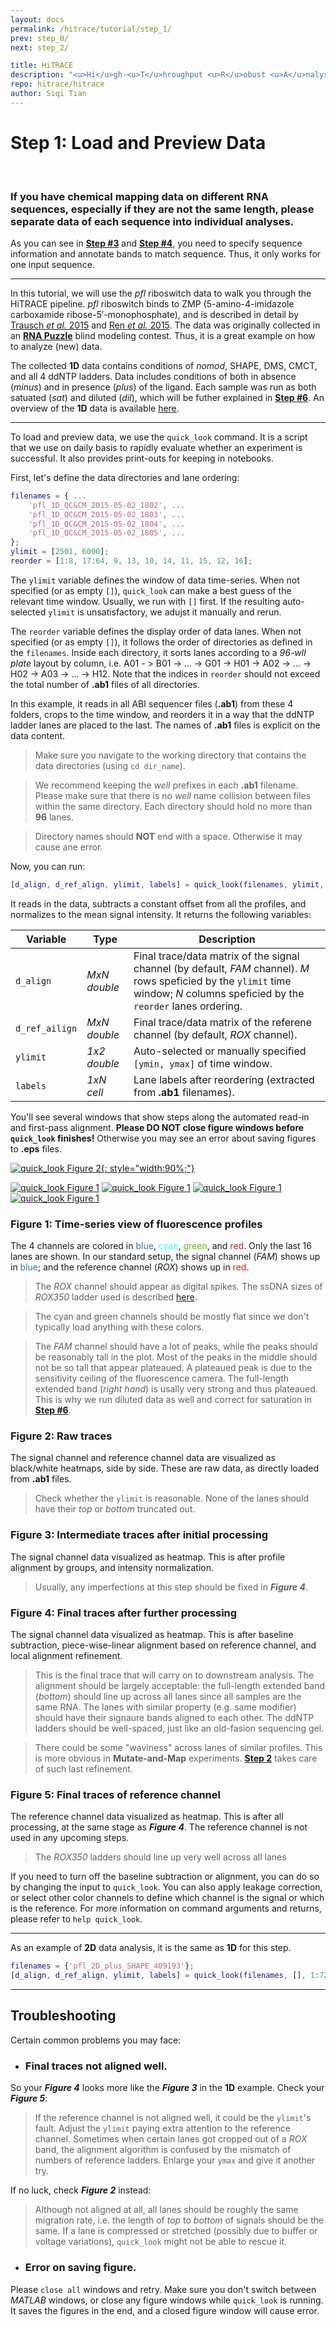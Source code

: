 ```yaml
---
layout: docs
permalink: /hitrace/tutorial/step_1/
prev: step_0/
next: step_2/

title: HiTRACE
description: "<u>Hi</u>gh-<u>T</u>hroughput <u>R</u>obust <u>A</u>nalysis for <u>C</u>apillary <u>E</u>lectrophoresis"
repo: hitrace/hitrace
author: Siqi Tian
---
```


# Step 1: Load and Preview Data

<br/>

### If you have chemical mapping data on different RNA sequences, especially if they are not the same length, please separate data of each sequence into individual analyses.

As you can see in [**Step #3**](../step_3/) and [**Step #4**](../step_4/), you need to specify sequence information and annotate bands to match sequence. Thus, it only works for one input sequence.

<hr/>

In this tutorial, we will use the _pfl_ riboswitch data to walk you through the HiTRACE pipeline. _pfl_ riboswitch binds to ZMP (5-amino-4-imidazole carboxamide ribose-5′-monophosphate), and is described in detail by [Trausch _et al._ 2015](http://www.sciencedirect.com/science/article/pii/S1074552115002331) and [Ren _et al._ 2015](http://www.sciencedirect.com/science/article/pii/S0969212615002191). The data was originally collected in an [**RNA Puzzle**](http://ahsoka.u-strasbg.fr/rnapuzzles/) blind modeling contest. Thus, it is a great example on how to analyze (new) data.

The collected **1D** data contains conditions of _nomod_, SHAPE, DMS, CMCT, and all 4 ddNTP ladders. Data includes conditions of both in absence (_minus_) and in presence (_plus_) of the ligand. Each sample was run as both satuated (_sat_) and diluted (_dil_), which will be futher explained in [**Step #6**](../step_6/). An overview of the **1D** data is available [here](/hitrace/res/pfl_1D_xsel.pdf).

<hr/>

To load and preview data, we use the `quick_look` command. It is a script that we use on daily basis to rapidly evaluate whether an experiment is successful. It also provides print-outs for keeping in notebooks.

First, let's define the data directories and lane ordering:

```matlab
filenames = { ...
    'pfl_1D_QC&CM_2015-05-02_1802', ...
    'pfl_1D_QC&CM_2015-05-02_1803', ...
    'pfl_1D_QC&CM_2015-05-02_1804', ...
    'pfl_1D_QC&CM_2015-05-02_1805', ...
};
ylimit = [2501, 6000];
reorder = [1:8, 17:64, 9, 13, 10, 14, 11, 15, 12, 16];
```

The `ylimit` variable defines the window of data time-series. When not specified (or as empty `[]`), `quick_look` can make a best guess of the relevant time window. Usually, we run with `[]` first. If the resulting auto-selected `ylimit` is unsatisfactory, we adujst it manually and rerun.

The `reorder` variable defines the display order of data lanes. When not specified (or as empty `[]`), it follows the order of directories as defined in the `filenames`. Inside each directory, it sorts lanes according to a _96-wll plate_ layout by column, i.e. A01 - > B01 -> ... -> G01 -> H01 -> A02 -> ... -> H02 -> A03 -> ... -> H12. Note that the indices in `reorder` should not exceed the total number of **.ab1** files of all directories.

In this example, it reads in all ABI sequencer files (**.ab1**) from these 4 folders, crops to the time window, and reorders it in a way that the ddNTP ladder lanes are placed to the last. The names of **.ab1** files is explicit on the data content.

> Make sure you navigate to the working directory that contains the data directories (using `cd dir_name`). 

> We recommend keeping the _well_ prefixes in each **.ab1** filename. Please make sure that there is no _well_ name collision between files within the same directory. Each directory should hold no more than **96** lanes.

> Directory names should **NOT** end with a space. Otherwise it may cause ane error.

Now, you can run:

```matlab
[d_align, d_ref_align, ylimit, labels] = quick_look(filenames, ylimit, reorder);
```

It reads in the data, subtracts a constant offset from all the profiles, and normalizes to the mean signal intensity. It returns the following variables:

| Variable | Type | Description |
| --- | --- | --- |
| `d_align` | _MxN double_ | Final trace/data matrix of the signal channel (by default, _FAM_ channel). _M_ rows speficied by the `ylimit` time window; _N_ columns speficied by the `reorder` lanes ordering. |
| `d_ref_ailign` | _MxN double_ | Final trace/data matrix of the referene channel (by default, _ROX_ channel). |
| `ylimit` | _1x2 double_ | Auto-selected or manually specified `[ymin, ymax]` of time window. |
| `labels` | _1xN cell_ | Lane labels after reordering (extracted from **.ab1** filenames). |

You'll see several windows that show steps along the automated read-in and first-pass alignment. **Please DO NOT close figure windows before `quick_look` finishes!** Otherwise you may see an error about saving figures to **.eps** files.

[![quick_look Figure 2](/hitrace/res/pfl_1D_fig_2.png "quick_look Figure 2"){: style="width:90%;"}](/hitrace/res/pfl_1D_fig_2.png)

[![quick_look Figure 1](/hitrace/res/pfl_1D_fig_1.png "quick_look Figure 1")](/hitrace/res/pfl_1D_fig_1.png)
[![quick_look Figure 1](/hitrace/res/pfl_1D_fig_3.png "quick_look Figure 3")](/hitrace/res/pfl_1D_fig_3.png)
[![quick_look Figure 1](/hitrace/res/pfl_1D_fig_4.png "quick_look Figure 4")](/hitrace/res/pfl_1D_fig_4.png)
[![quick_look Figure 1](/hitrace/res/pfl_1D_fig_5.png "quick_look Figure 5")](/hitrace/res/pfl_1D_fig_5.png)


### Figure 1: Time-series view of fluorescence profiles

The 4 channels are colored in <span style="color: #3677a9;">blue</span>, <span style="color: #40ffff;">cyan</span>, <span style="color: #6ab825;">green</span>, and <span style="color: #d22323;">red</span>. Only the last 16 lanes are shown. In our standard setup, the signal channel (_FAM_) shows up in <span style="color: #3677a9;">blue</span>; and the reference channel (_ROX_) shows up in <span style="color: #d22323;">red</span>.

> The _ROX_ channel should appear as digital spikes. The ssDNA sizes of _ROX350_ ladder used is described [here](https://www.thermofisher.com/order/catalog/product/401735).

> The cyan and green channels should be mostly flat since we don't typically load anything with these colors.

> The _FAM_ channel should have a lot of peaks, while the peaks should be reasonably tall in the plot. Most of the peaks in the middle should not be so tall that appear plateaued. A plateaued peak is due to the sensitivity ceiling of the fluorescence camera. The full-length extended band (_right hand_) is usally very strong and thus plateaued. This is why we run diluted data as well and correct for saturation in [**Step #6**](../step_6/).

### Figure 2: Raw traces

The signal channel and reference channel data are visualized as black/white heatmaps, side by side. These are raw data, as directly loaded from **.ab1** files.

> Check whether the `ylimit` is reasonable. None of the lanes should have their _top_ or _bottom_ truncated out. 

### Figure 3: Intermediate traces after initial processing

The signal channel data visualized as heatmap. This is after profile alignment by groups, and intensity normalization.

> Usually, any imperfections at this step should be fixed in _**Figure 4**_.

### Figure 4: Final traces after further processing

The signal channel data visualized as heatmap. This is after baseline subtraction, piece-wise-linear alignment based on reference channel, and local alignment refinement.

> This is the final trace that will carry on to downstream analysis. The alignment should be largely acceptable: the full-length extended band (_bottom_) should line up across all lanes since all samples are the same RNA. The lanes with similar property (e.g. same modifier) should have their signaure bands aligned to each other. The ddNTP ladders should be well-spaced, just like an old-fasion sequencing gel.

> There could be some "waviness" across lanes of similar profiles. This is more obvious in **Mutate-and-Map** experiments. [**Step 2**](../step_2/) takes care of such last refinement.

### Figure 5: Final traces of reference channel

The reference channel data visualized as heatmap. This is after all processing, at the same stage as _**Figure 4**_. The reference channel is not used in any upcoming steps.

> The _ROX350_ ladders should line up very well across all lanes

If you need to turn off the baseline subtraction or alignment, you can do so by changing the input to `quick_look`. You can also apply leakage correction, or select other color channels to define which channel is the signal or which is the reference. For more information on command arguments and returns, please refer to `help quick_look`.

<hr/>

As an example of **2D** data analysis, it is the same as **1D** for this step.

```matlab
filenames = {'pfl_2D_plus_SHAPE_409193'};
[d_align, d_ref_align, ylimit, labels] = quick_look(filenames, [], 1:72);
```

<hr/>

## Troubleshooting

Certain common problems you may face:

* ### Final traces not aligned well.

So your _**Figure 4**_ looks more like the _**Figure 3**_ in the **1D** example. Check your _**Figure 5**_:

> If the reference channel is not aligned well, it could be the `ylimit`'s fault. Adjust the `ylimit` paying extra attention to the reference channel. Sometimes when certain lanes got cropped out of a _ROX_ band, the alignment algorithm is confused by the mismatch of numbers of reference ladders. Enlarge your `ymax` and give it another try.

If no luck, check _**Figure 2**_ instead:

> Although not aligned at all, all lanes should be roughly the same migration rate, i.e. the length of _top_ to _bottom_ of signals should be the same. If a lane is compressed or stretched (possibly due to buffer or voltage variations), `quick_look` might not be able to rescue it.

* ### Error on saving figure.

Please `close all` windows and retry. Make sure you don't switch between _MATLAB_ windows, or close any figure windows while `quick_look` is running. It saves the figures in the end, and a closed figure window will cause error.

